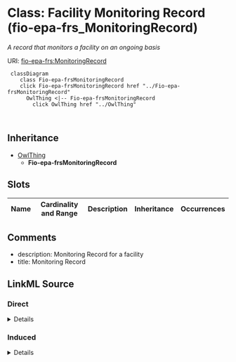 

# Class: Facility Monitoring Record (fio-epa-frs_MonitoringRecord)


_A record that monitors a facility on an ongoing basis_







URI: [fio-epa-frs:MonitoringRecord](http://w3id.org/fio/v1/epa-frs#MonitoringRecord)






```mermaid
 classDiagram
    class Fio-epa-frsMonitoringRecord
    click Fio-epa-frsMonitoringRecord href "../Fio-epa-frsMonitoringRecord"
      OwlThing <|-- Fio-epa-frsMonitoringRecord
        click OwlThing href "../OwlThing"
      
      
```





## Inheritance
* [OwlThing](../classes/OwlThing.md)
    * **Fio-epa-frsMonitoringRecord**



## Slots

| Name | Cardinality and Range | Description | Inheritance | Occurrences |
| ---  | --- | --- | --- | --- |









## Comments

* description: Monitoring Record for a facility
* title: Monitoring Record






## LinkML Source

<!-- TODO: investigate https://stackoverflow.com/questions/37606292/how-to-create-tabbed-code-blocks-in-mkdocs-or-sphinx -->

### Direct

<details>

```yaml
name: fio-epa-frs_MonitoringRecord
description: A record that monitors a facility on an ongoing basis
title: Facility Monitoring Record
comments:
- 'description: Monitoring Record for a facility'
- 'title: Monitoring Record'
from_schema: okns:fiokg
exact_mappings:
- http://w3id.org/fio/v1/epa-frs#MonitoringRecord
rank: 1000
is_a: owl_Thing
class_uri: fio-epa-frs:MonitoringRecord

```
</details>

### Induced

<details>

```yaml
name: fio-epa-frs_MonitoringRecord
description: A record that monitors a facility on an ongoing basis
title: Facility Monitoring Record
comments:
- 'description: Monitoring Record for a facility'
- 'title: Monitoring Record'
from_schema: okns:fiokg
exact_mappings:
- http://w3id.org/fio/v1/epa-frs#MonitoringRecord
rank: 1000
is_a: owl_Thing
class_uri: fio-epa-frs:MonitoringRecord

```
</details>